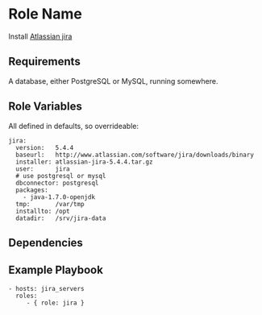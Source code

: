 Role Name
========

Install [Atlassian jira](https://www.atlassian.com/software/jira)

Requirements
------------

A database, either PostgreSQL or MySQL, running somewhere.

Role Variables
--------------

All defined in defaults, so overrideable:

    jira:
      version:   5.4.4
      baseurl:   http://www.atlassian.com/software/jira/downloads/binary
      installer: atlassian-jira-5.4.4.tar.gz
      user:      jira
      # use postgresql or mysql
      dbconnector: postgresql
      packages:
        - java-1.7.0-openjdk
      tmp:       /var/tmp
      installto: /opt
      datadir:   /srv/jira-data


Dependencies
------------


Example Playbook
-------------------------

    - hosts: jira_servers
      roles:
         - { role: jira }

